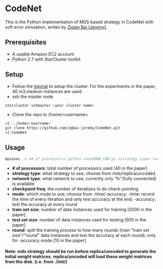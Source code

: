 # CodeNet

This is the Python implementation of MDS based strategy in CodeNet with soft error simulation, writen by [Ziqian Bai (Jeremy)](https://github.com/zqbai-jeremy).

## Prerequisites
- A usable Amazon EC2 account
- Python 2.7 with StarCluster toolkit

## Setup
- Follow the [tutorial](http://mpitutorial.com/tutorials/launching-an-amazon-ec2-mpi-cluster/) to setup the cluster. For the experiments in the paper, 40 m3.medium instances are used.
- ssh the master node
```bash
starcluster sshmaster <your cluster name>
```
- Clone the repo to /home/\<username\>
```bash
cd ../home/<username>
git clone https://github.com/zqbai-jeremy/CodeNet.git
cd CodeNet
```

## Usage
```bash
mpiexec -n <# of processors> python codedDNN_CNN.py <strategy type> <network type> <checkpoint freq> <mode> <train set size> <test set size> <round>
```
- **\# of processors**: total number of processors used [40 in the paper]
- **strategy type**: what strategy to use; choose from mds/replica/uncoded
- **network type**: what network to use; currently only "fc"(fully connected) is available
- **checkpoint freq**: the number of iterations to do check-pointing
- **mode**: which mode to use; choose from -time/-accuracy; -time: record the time of every iteration and only test accuracy at the end; -accuracy: test the accuracy at every round
- **train set size**: number of data instances used for training [2000 in the paper]
- **test set size**: number of data instances used for testing [500 in the paper]
- **round**: split the training process to how many rounds (train "train set size"/"round" data instances and test the accuracy at each round); only for -accuracy mode [10 in the paper]

#### Note: mds strategy should be run before replica/uncoded to generate the initial weight matrices. replica/uncoded will load these weight matrices from the disk. (i.e. from ./init/)
